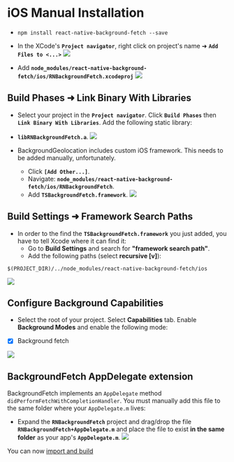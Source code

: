 # iOS Manual Installation

- `npm install react-native-background-fetch --save`

- In the XCode's **`Project navigator`**, right click on project's name ➜ **`Add Files to <...>`** 
![](https://www.dropbox.com/s/nmih1sc9hgygpvu/react-native-background-geolocation-install-1.png?dl=1)

- Add **`node_modules/react-native-background-fetch/ios/RNBackgroundFetch.xcodeproj`** 
![](https://dl.dropboxusercontent.com/u/2319755/react-native-background-fetch/INSTALL/step3.png?dl=1)

## Build Phases ➜ Link Binary With Libraries

- Select your project in the **`Project navigator`**. Click **`Build Phases`** then **`Link Binary With Libraries`**. Add the following static library: 
- **`libRNBackgroundFetch.a`**.
![](https://dl.dropboxusercontent.com/u/2319755/react-native-background-fetch/INSTALL/step4.png?dl=1)

- BackgroundGeolocation includes custom iOS framework.  This needs to be added manually, unfortunately.
    - Click **`[Add Other...]`**.  
    - Navigate: **`node_modules/react-native-background-fetch/ios/RNBackgroundFetch`**.  
    - Add **`TSBackgroundFetch.framework`**. 
![](https://dl.dropboxusercontent.com/u/2319755/react-native-background-fetch/INSTALL/step5.png?dl=1)

## Build Settings ➜ Framework Search Paths

- In order to the find the **`TSBackgroundFetch.framework`** you just added, you have to tell Xcode where it can find it:  
    - Go to **Build Settings** and search for **"framework search path"**.
    - Add the following paths (select **recursive [v]**): 

```
$(PROJECT_DIR)/../node_modules/react-native-background-fetch/ios
```

![](https://dl.dropboxusercontent.com/u/2319755/react-native-background-fetch/INSTALL/step8.png?dl=1)

## Configure Background Capabilities

- Select the root of your project.  Select **Capabilities** tab.  Enable **Background Modes** and enable the following mode:

- [x] Background fetch

![](https://dl.dropboxusercontent.com/u/2319755/react-native-background-fetch/INSTALL/step6.png?dl=1)

## BackgroundFetch AppDelegate extension

BackgroundFetch implements an `AppDelegate` method `didPerformFetchWithCompletionHandler`.  You must manually add this file to the same folder where your `AppDelegate.m` lives:

- Expand the **`RNBackgroundFetch`** project and drag/drop the file **`RNBackgroundFetch+AppDelegate.m`** and place the file to exist **in the same folder** as your app's **`AppDelegate.m`**.
![](https://dl.dropboxusercontent.com/u/2319755/react-native-background-fetch/INSTALL/step7.png?dl=1)

You can now [import and build](README.md#example)
